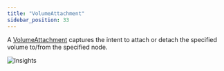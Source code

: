 ```yaml
---
title: "VolumeAttachment"
sidebar_position: 33
---
```


A [VolumeAttachment](https://kubernetes.io/docs/reference/kubernetes-api/config-and-storage-resources/volume-attachment-v1/) captures the intent to attach or detach the specified volume to/from the specified node.

![Insights](/img/resource-view/storage-volumeattachment.png)